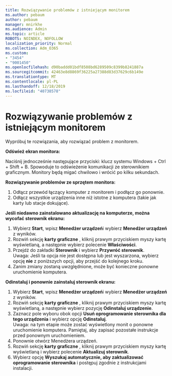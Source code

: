 ```yaml
---
title: Rozwiązywanie problemów z istniejącym monitorem
ms.author: pebaum
author: pebaum
manager: mnirkhe
ms.audience: Admin
ms.topic: article
ROBOTS: NOINDEX, NOFOLLOW
localization_priority: Normal
ms.collection: Adm_O365
ms.custom:
- "3454"
- "9001450"
ms.openlocfilehash: d90baddd01bdf8508bd6289509c8399b8241887a
ms.sourcegitcommit: 42463e8d8869f36225a27388d83d37629c6b149e
ms.translationtype: MT
ms.contentlocale: pl-PL
ms.lasthandoff: 12/18/2019
ms.locfileid: "40738578"
---
```

# <a name="troubleshoot-an-existing-monitor"></a>Rozwiązywanie problemów z istniejącym monitorem

Wypróbuj te rozwiązania, aby rozwiązać problem z monitorem. 

**Odśwież ekran monitora:**

Naciśnij jednocześnie następujące przyciski: klucz systemu Windows + Ctrl + Shift + B. Spowoduje to odświeżenie komunikacji ze sterownikiem graficznym. Monitory będą migać chwilowo i wrócić po kilku sekundach.

**Rozwiązywanie problemów ze sprzętem monitora:**

1. Odłącz przewód łączący komputer z monitorem i podłącz go ponownie.
2. Odłącz wszystkie urządzenia inne niż istotne z komputera (takie jak karty lub stacje dokujące).

**Jeśli niedawno zainstalowano aktualizację na komputerze, można wycofać sterownik ekranu:**

1. Wybierz **Start**, wpisz **Menedżer urządzeń**i wybierz **Menedżer urządzeń** z wyników.
2. Rozwiń sekcję **karty graficzne** , kliknij prawym przyciskiem myszy kartę wyświetlaną, a następnie wybierz polecenie **Właściwości**.
3. Przejdź do zakładki **Sterownik** i wybierz **Przywróć sterownik**. <br>
Uwaga: Jeśli ta opcja nie jest dostępna lub jest wyszarzona, wybierz opcję **nie** z poniższych opcji, aby przejść do kolejnego kroku.
4. Zanim zmiany zostaną uwzględnione, może być konieczne ponowne uruchomienie komputera.

**Odinstaluj i ponownie zainstaluj sterownik ekranu:**

1. Wybierz **Start**, wpisz **Menedżer urządzeń**i wybierz **Menedżer urządzeń** z wyników.
2. Rozwiń sekcję **karty graficzne** , kliknij prawym przyciskiem myszy kartę wyświetlaną, a następnie wybierz pozycję **Odinstaluj urządzenie**. 
3. Zaznacz pole wyboru obok opcji **Usuń oprogramowanie sterownika dla tego urządzenia** i wybierz opcję **Odinstaluj**.<br>
Uwaga: na tym etapie może zostać wyświetlony monit o ponowne uruchomienie komputera. Pamiętaj, aby zapisać pozostałe instrukcje przed ponownym uruchomieniem.
4. Ponownie otwórz Menedżera urządzeń.
5. Rozwiń sekcję **karty graficzne** , kliknij prawym przyciskiem myszy kartę wyświetlaną i wybierz polecenie **Aktualizuj sterownik**.
6. Wybierz opcję **Wyszukaj automatycznie, aby zaktualizować oprogramowanie sterownika** i postępuj zgodnie z instrukcjami instalacji.